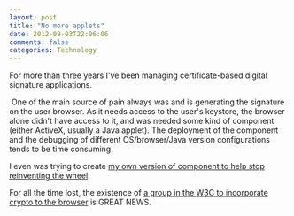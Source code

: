 ```yaml
---
layout: post
title: "No more applets"
date: 2012-09-03T22:06:06
comments: false
categories: Technology
---
```


For more than three years I've been managing certificate-based digital signature applications.


&nbsp;One of the main source of pain always was and is generating the signature on the user browser. As it needs access to the user's keystore, the browser alone didn't have access to it, and was needed some kind of component (either ActiveX, usually a Java applet). The deployment of the component and the debugging of different OS/browser/Java version configurations tends to be time consuming.


I even was trying to create <a href="https://github.com/crypteasy/crypteasy-applet">my own version of component to help stop reinventing the wheel</a>.


For all the time lost, the existence of <a href="http://www.w3.org/2012/webcrypto/">a group in the W3C to incorporate crypto to the browser</a> is GREAT NEWS.
